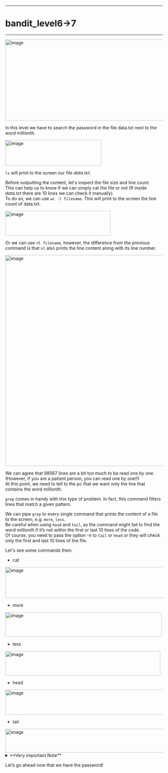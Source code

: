 ***
# bandit_level6->7
***
<img width="606" height="259" alt="image" src="https://github.com/user-attachments/assets/77ad1d8d-bf46-40a0-ad10-3fa6397d9ce5" />  
  
In this level we have to search the password in the file data.txt next to the word millionth.  
  
<img width="307" height="82" alt="image" src="https://github.com/user-attachments/assets/47e6fb84-c1bf-4571-ba60-9974c4c99a67" />  
  
`ls` will print to the screen our file *data.txt*.  

Before outputting the content, let's inspect the file size and line count.  
This can help us to know if we can simply cat the file or not (If inside *data.txt* there are 10 lines we can check it manually).  
To do so, we can use `wc -l filename`. This will print to the screen the line count of data.txt.  
  
<img width="337" height="79" alt="image" src="https://github.com/user-attachments/assets/88758637-a3f6-4aaa-bc9a-ed54717f3d82" />  

Or we can use `nl filename`, however, the difference from the previous command is that `nl` also prints the line content along with its line number.  
  
<img width="612" height="673" alt="image" src="https://github.com/user-attachments/assets/c636c259-af04-4814-9a93-9bdedc2ef38c" />
  
We can agree that 98567 lines are a bit too much to be read one by one. (However, if you are a patient person, you can read one by one!!)  
At this point, we need to tell to the pc that we want only the line that contains the word *millionth*.  
  
`grep` comes in handy with this type of problem. In fact, this command filters lines that match a given pattern.  
  
We can pipe `grep` to every single command that prints the content of a file to the screen, e.g. `more`, `less`.  
Be careful when using `head` and `tail`, as the command might fail to find the word *millionth* if it’s not within the first or last 10 lines of the code.  
Of course, you need to pass the option -n to `tail` or `head` or they will check only the first and last 10 lines of the file.  

Let's see some commands then:  

- cat
<img width="523" height="99" alt="image" src="https://github.com/user-attachments/assets/989a45c2-b70f-4299-a08b-cf651a95e71d" />
  
- more  
<img width="500" height="79" alt="image" src="https://github.com/user-attachments/assets/e083cad7-c322-442f-9f57-c33ed3bc0b2d" />  
  
- less  
<img width="496" height="78" alt="image" src="https://github.com/user-attachments/assets/9fcfd1f8-f77f-4922-a8c9-cf0895f11e37" />  
  
- head  
<img width="590" height="80" alt="image" src="https://github.com/user-attachments/assets/b805ae9a-1eda-4a4e-bfb1-873ff14eeb3d" />  
  
- tail  
<img width="583" height="76" alt="image" src="https://github.com/user-attachments/assets/43860552-2f41-4cfe-b5ae-4751ebc6b233" />

<details>
<summary> **Very important Note** </summary>

> The command `grep` is case sensitive, so be aware of what you type in the command!! However there are various options for this command, like `-i`
> <img width="970" height="77" alt="image" src="https://github.com/user-attachments/assets/b516f3a8-bcb3-475d-b43c-41cffa1892c6" />
</details>

Let’s go ahead now that we have the password!















